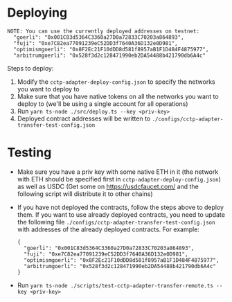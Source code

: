 # Deploying

```
NOTE: You can use the currently deployed addresses on testnet:
  "goerli": "0x001C83d5364C3360a27D0a72833C70203a864893",
  "fuji": "0xe7C82ea77091239eC52DD3f7640A36D132e0D981",
  "optimismgoerli": "0x8F2Ec21F10dDD8d581f8957aB1F1D484F4875977",
  "arbitrumgoerli": "0x528f3d2c128471990eb2DA54488b421790db6A4c"
```

Steps to deploy:
1. Modify the `cctp-adapter-deploy-config.json` to specify the networks you want to deploy to
2. Make sure that you have native tokens on all the networks you want to deploy to (we'll be using a single account for all operations)
3. Run `yarn ts-node ./src/deploy.ts --key <priv-key>`
4. Deployed contract addresses will be written to `./configs/cctp-adapter-transfer-test-config.json`

# Testing

- Make sure you have a priv key with some native ETH in it (the network with ETH should be specified first in `cctp-adapter-deploy-config.json`) as well as USDC (Get some on https://usdcfaucet.com/ and the following script will distribute it to other chains)
- If you have not deployed the contracts, follow the steps above to deploy them. If you want to use already deployed contracts, you need to update the following file `./configs/cctp-adapter-transfer-test-config.json` with addresses of the already deployed contracts. For example:

  ```
  {
    "goerli": "0x001C83d5364C3360a27D0a72833C70203a864893",
    "fuji": "0xe7C82ea77091239eC52DD3f7640A36D132e0D981",
    "optimismgoerli": "0x8F2Ec21F10dDD8d581f8957aB1F1D484F4875977",
    "arbitrumgoerli": "0x528f3d2c128471990eb2DA54488b421790db6A4c"
  }
  ```
- Run `yarn ts-node ./scripts/test-cctp-adapter-transfer-remote.ts --key <priv-key>`